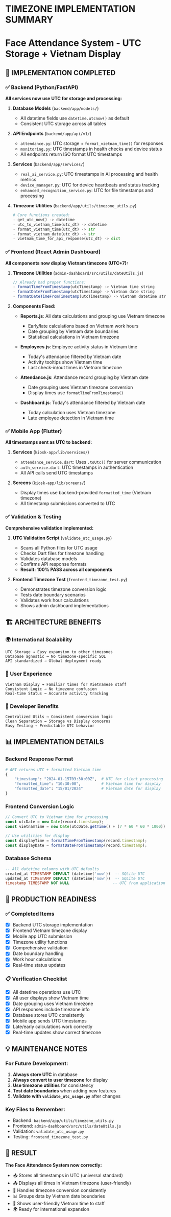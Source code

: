 # TIMEZONE IMPLEMENTATION SUMMARY
# Face Attendance System - UTC Storage + Vietnam Display

## 🎯 IMPLEMENTATION COMPLETED

### ✅ Backend (Python/FastAPI)
**All services now use UTC for storage and processing:**

1. **Database Models** (`backend/app/models/`)
   - All datetime fields use `datetime.utcnow()` as default
   - Consistent UTC storage across all tables

2. **API Endpoints** (`backend/app/api/v1/`)
   - `attendance.py`: UTC storage + `format_vietnam_time()` for responses
   - `monitoring.py`: UTC timestamps in health checks and device status
   - All endpoints return ISO format UTC timestamps

3. **Services** (`backend/app/services/`)
   - `real_ai_service.py`: UTC timestamps in AI processing and health metrics
   - `device_manager.py`: UTC for device heartbeats and status tracking
   - `enhanced_recognition_service.py`: UTC for file timestamps and processing

4. **Timezone Utilities** (`backend/app/utils/timezone_utils.py`)
   ```python
   # Core functions created:
   - get_utc_now() -> datetime
   - utc_to_vietnam_time(utc_dt) -> datetime
   - format_vietnam_time(utc_dt) -> str
   - format_vietnam_date(utc_dt) -> str
   - vietnam_time_for_api_response(utc_dt) -> dict
   ```

### ✅ Frontend (React Admin Dashboard)
**All components now display Vietnam timezone (UTC+7):**

1. **Timezone Utilities** (`admin-dashboard/src/utils/dateUtils.js`)
   ```javascript
   // Already had proper functions:
   - formatTimeFromTimestamp(utcTimestamp) -> Vietnam time string
   - formatDateFromTimestamp(utcTimestamp) -> Vietnam date string
   - formatDateTimeFromTimestamp(utcTimestamp) -> Vietnam datetime string
   ```

2. **Components Fixed:**
   - **Reports.js**: All date calculations and grouping use Vietnam timezone
     - Early/late calculations based on Vietnam work hours
     - Date grouping by Vietnam date boundaries
     - Statistical calculations in Vietnam timezone
   
   - **Employees.js**: Employee activity status in Vietnam time
     - Today's attendance filtered by Vietnam date
     - Activity tooltips show Vietnam time
     - Last check-in/out times in Vietnam timezone
   
   - **Attendance.js**: Attendance record grouping by Vietnam date
     - Date grouping uses Vietnam timezone conversion
     - Display times use `formatTimeFromTimestamp()`
   
   - **Dashboard.js**: Today's attendance filtered by Vietnam date
     - Today calculation uses Vietnam timezone
     - Late employee detection in Vietnam time

### ✅ Mobile App (Flutter)
**All timestamps sent as UTC to backend:**

1. **Services** (`kiosk-app/lib/services/`)
   - `attendance_service.dart`: Uses `.toUtc()` for server communication
   - `auth_service.dart`: UTC timestamps in authentication
   - All API calls send UTC timestamps

2. **Screens** (`kiosk-app/lib/screens/`)
   - Display times use backend-provided `formatted_time` (Vietnam timezone)
   - All timestamp submissions converted to UTC

### ✅ Validation & Testing
**Comprehensive validation implemented:**

1. **UTC Validation Script** (`validate_utc_usage.py`)
   - Scans all Python files for UTC usage
   - Checks Dart files for timezone handling
   - Validates database models
   - Confirms API response formats
   - **Result: 100% PASS across all components**

2. **Frontend Timezone Test** (`frontend_timezone_test.py`)
   - Demonstrates timezone conversion logic
   - Tests date boundary scenarios
   - Validates work hour calculations
   - Shows admin dashboard implementations

## 🏗️ ARCHITECTURE BENEFITS

### 🌍 International Scalability
```
UTC Storage → Easy expansion to other timezones
Database agnostic → No timezone-specific SQL
API standardized → Global deployment ready
```

### 👥 User Experience  
```
Vietnam Display → Familiar times for Vietnamese staff
Consistent Logic → No timezone confusion
Real-time Status → Accurate activity tracking
```

### 🔧 Developer Benefits
```
Centralized Utils → Consistent conversion logic
Clean Separation → Storage vs Display concerns
Easy Testing → Predictable UTC behavior
```

## 📊 IMPLEMENTATION DETAILS

### Backend Response Format
```python
# API returns UTC + formatted Vietnam time
{
    "timestamp": "2024-01-15T03:30:00Z",  # UTC for client processing
    "formatted_time": "10:30:00",         # Vietnam time for display
    "formatted_date": "15/01/2024"        # Vietnam date for display
}
```

### Frontend Conversion Logic
```javascript
// Convert UTC to Vietnam time for processing
const utcDate = new Date(record.timestamp);
const vietnamTime = new Date(utcDate.getTime() + (7 * 60 * 60 * 1000));

// Use utilities for display
const displayTime = formatTimeFromTimestamp(record.timestamp);
const displayDate = formatDateFromTimestamp(record.timestamp);
```

### Database Schema
```sql
-- All datetime columns with UTC defaults
created_at TIMESTAMP DEFAULT (datetime('now'))  -- SQLite UTC
updated_at TIMESTAMP DEFAULT (datetime('now'))  -- SQLite UTC
timestamp TIMESTAMP NOT NULL                   -- UTC from application
```

## 🚀 PRODUCTION READINESS

### ✅ Completed Items
- [x] Backend UTC storage implementation
- [x] Frontend Vietnam timezone display
- [x] Mobile app UTC submission
- [x] Timezone utility functions
- [x] Comprehensive validation
- [x] Date boundary handling
- [x] Work hour calculations
- [x] Real-time status updates

### 📋 Verification Checklist
- [x] All datetime operations use UTC
- [x] All user displays show Vietnam time
- [x] Date grouping uses Vietnam timezone
- [x] API responses include timezone info
- [x] Database stores UTC consistently
- [x] Mobile app sends UTC timestamps
- [x] Late/early calculations work correctly
- [x] Real-time updates show correct timezone

## 💡 MAINTENANCE NOTES

### For Future Development:
1. **Always store UTC** in database
2. **Always convert to user timezone** for display
3. **Use timezone utilities** for consistency
4. **Test date boundaries** when adding new features
5. **Validate with `validate_utc_usage.py`** after changes

### Key Files to Remember:
- Backend: `backend/app/utils/timezone_utils.py`
- Frontend: `admin-dashboard/src/utils/dateUtils.js`
- Validation: `validate_utc_usage.py`
- Testing: `frontend_timezone_test.py`

## 🎉 RESULT
**The Face Attendance System now correctly:**
- 📥 Stores all timestamps in UTC (universal standard)
- 📤 Displays all times in Vietnam timezone (user-friendly)
- 🔄 Handles timezone conversion consistently
- 📊 Groups data by Vietnam date boundaries
- 👥 Shows user-friendly Vietnam time to staff
- 🌍 Ready for international expansion
